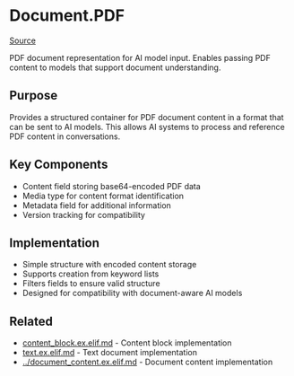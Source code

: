 # Document.PDF
[Source](/github/ai/genai_all/genai_core/lib/vnext_genai/nodes/message/content/document/pdf.ex)

PDF document representation for AI model input. Enables passing PDF content to models that support document understanding.

## Purpose
Provides a structured container for PDF document content in a format that can be sent to AI models. This allows AI systems to process and reference PDF content in conversations.

## Key Components
- Content field storing base64-encoded PDF data
- Media type for content format identification
- Metadata field for additional information
- Version tracking for compatibility

## Implementation
- Simple structure with encoded content storage
- Supports creation from keyword lists
- Filters fields to ensure valid structure
- Designed for compatibility with document-aware AI models

## Related
- [content_block.ex.elif.md](content_block.ex.elif.md) - Content block implementation
- [text.ex.elif.md](text.ex.elif.md) - Text document implementation
- [../document_content.ex.elif.md](../document_content.ex.elif.md) - Document content implementation